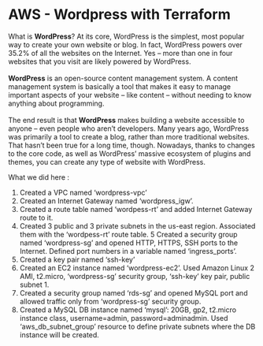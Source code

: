 # AWS - Wordpress with Terraform

What is <b>WordPress</b>? At its core, WordPress is the simplest, most popular way to create your own website or blog. In fact, WordPress powers over 35.2% of all the websites on the Internet. Yes – more than one in four websites that you visit are likely powered by WordPress.
<br><br>
<b>WordPress</b> is an open-source content management system. A content management system is basically a tool that makes it easy to manage important aspects of your website – like content – without needing to know anything about programming.
<br><br>
The end result is that <b>WordPress</b> makes building a website accessible to anyone – even people who aren’t developers. Many years ago, WordPress was primarily a tool to create a blog, rather than more traditional websites. That hasn’t been true for a long time, though. Nowadays, thanks to changes to the core code, as well as WordPress’ massive ecosystem of plugins and themes, you can create any type of website with WordPress.

What we did here : 

1) Created a VPC named ‘wordpress-vpc’
2) Created an Internet Gateway named ‘wordpress_igw’.
3) Created a route table named ‘wordpess-rt’ and added Internet Gateway route to it.
4) Created 3 public and 3 private subnets in the us-east region. Associated them with the ‘wordpess-rt’ route table. 
5 Created a security group named ‘wordpress-sg’ and opened HTTP, HTTPS, SSH ports to the Internet. Defined port numbers in a variable named ‘ingress_ports’.
6) Created a key pair named ‘ssh-key’
7) Created an EC2 instance named ‘wordpress-ec2’. Used Amazon Linux 2 AMI, t2.micro, ‘wordpress-sg’ security group, ‘ssh-key’ key pair, public subnet 1.
8) Created a security group named ‘rds-sg’ and opened MySQL port and allowed traffic only from ‘wordpress-sg’ security group.
9) Created a MySQL DB instance named ‘mysql’: 20GB, gp2, t2.micro instance class, username=admin, password=adminadmin. Used ‘aws_db_subnet_group’ resource to define private subnets where the DB instance will be created.
